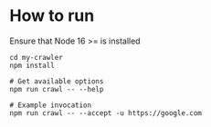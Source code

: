 # How to run

Ensure that Node 16 >= is installed

```
cd my-crawler
npm install

# Get available options
npm run crawl -- --help

# Example invocation
npm run crawl -- --accept -u https://google.com
```
